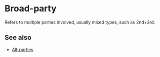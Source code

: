 # Broad-party
Refers to multiple parties involved, usually mixed types, such as 2nd+3rd.

## See also
- [All-parties](./All-parties)
